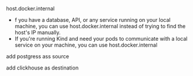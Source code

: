 

host.docker.internal
- f you have a database, API, or any service running on your local machine, you can use host.docker.internal instead of trying to find the host's IP manually.
- If you're running Kind and need your pods to communicate with a local service on your machine, you can use host.docker.internal


add postgress ass source

add clickhouse as destination